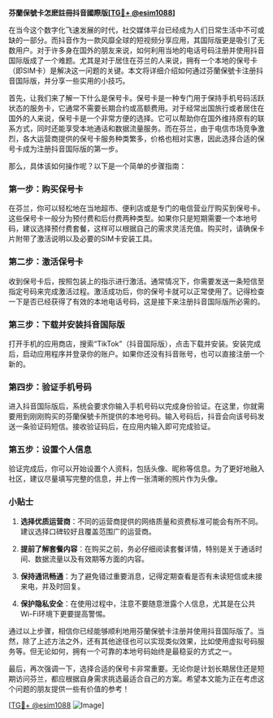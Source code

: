 **芬蘭保號卡怎麽註冊抖音國際版[[TG💪+ @esim1088](https://t.me/s/esim1088)]**

在当今这个数字化飞速发展的时代，社交媒体平台已经成为人们日常生活中不可或缺的一部分。而抖音作为一款风靡全球的短视频分享应用，其国际版更是吸引了无数用户。对于许多身在国外的朋友来说，如何利用当地的电话号码注册并使用抖音国际版成了一个难题。尤其是对于居住在芬兰的人来说，拥有一个本地的保号卡（即SIM卡）是解决这一问题的关键。本文将详细介绍如何通过芬蘭保號卡注册抖音国际版，并分享一些实用的小技巧。

首先，让我们来了解一下什么是保号卡。保号卡是一种专门用于保持手机号码活跃状态的服务卡，它通常不需要长期合约或高额费用。对于经常出国旅行或者居住在国外的人来说，保号卡是一个非常方便的选择。它可以帮助你在国外维持原有的联系方式，同时还能享受本地通话和数据流量服务。而在芬兰，由于电信市场竞争激烈，各大运营商提供的保号卡服务种类繁多，价格也相对实惠，因此选择合适的保号卡成为注册抖音国际版的第一步。

那么，具体该如何操作呢？以下是一个简单的步骤指南：

### 第一步：购买保号卡

在芬兰，你可以轻松地在当地超市、便利店或是专门的电信营业厅购买到保号卡。这些保号卡一般分为预付费和后付费两种类型。如果你只是短期需要一个本地号码，建议选择预付费套餐，这样可以根据自己的需求灵活充值。购买时，请确保卡片附带了激活说明以及必要的SIM卡安装工具。

### 第二步：激活保号卡

收到保号卡后，按照包装上的指示进行激活。通常情况下，你需要发送一条短信至指定号码来完成激活过程。激活成功后，你的保号卡就可以正常使用了。记得检查一下是否已经获得了有效的本地电话号码，这是接下来注册抖音国际版所必需的。

### 第三步：下载并安装抖音国际版

打开手机的应用商店，搜索“TikTok”（抖音国际版），点击下载并安装。安装完成后，启动应用程序并登录你的账户。如果你还没有抖音账号，也可以直接注册一个新的。

### 第四步：验证手机号码

进入抖音国际版后，系统会要求你输入手机号码以完成身份验证。在这里，你就需要用到刚刚购买的芬蘭保號卡所提供的本地号码。输入号码后，抖音会向该号码发送一条验证码短信。接收验证码后，在应用内输入即可完成验证。

### 第五步：设置个人信息

验证完成后，你可以开始设置个人资料，包括头像、昵称等信息。为了更好地融入社区，建议尽量填写完整的信息，并上传一张清晰的照片作为头像。

### 小贴士

1. **选择优质运营商**：不同的运营商提供的网络质量和资费标准可能会有所不同。建议选择口碑较好且覆盖范围广的运营商。
   
2. **提前了解套餐内容**：在购买之前，务必仔细阅读套餐详情，特别是关于通话时间、数据流量以及有效期等方面的内容。

3. **保持通讯畅通**：为了避免错过重要消息，记得定期查看是否有未读短信或未接来电，并及时回复。

4. **保护隐私安全**：在使用过程中，注意不要随意泄露个人信息，尤其是在公共Wi-Fi环境下更要提高警惕。

通过以上步骤，相信你已经能够顺利地用芬蘭保號卡注册并使用抖音国际版了。当然，除了上述方法之外，还有其他途径也可以实现类似效果，比如使用虚拟号码服务等。但无论如何，拥有一个可靠的本地号码始终是最稳妥的方式之一。

最后，再次强调一下，选择合适的保号卡非常重要。无论你是计划长期居住还是短期访问芬兰，都应根据自身需求挑选最适合自己的方案。希望本文能为正在考虑这个问题的朋友提供一些有价值的参考！

[[TG💪+ @esim1088](https://t.me/s/esim1088) ![Image](https://i.postimg.cc/4NQfJmqS/Snipaste-2025-05-13-00-14-12.png)]